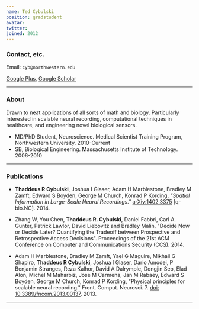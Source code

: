 ```yaml
---
name: Ted Cybulski
position: gradstudent
avatar: 
twitter:
joined: 2012
---
```



### Contact, etc.

Email: `cyb@northwestern.edu`

[<i class="fa fa-google-plus"></i> Google Plus](https://plus.google.com/+TedCybulski/posts), [Google Scholar](https://scholar.google.com/citations?user=T8W-5LsAAAAJ&hl=en)

<hr>

### About

Drawn to neat applications of all sorts of math and biology. Particularly interested in scalable neural recording, computational techniques in healthcare, and engineering novel biological sensors.

- MD/PhD Student, Neuroscience. Medical Scientist Training Program, Northwestern University. 2010-Current
- SB, Biological Engineering. Massachusetts Institute of Technology. 2006-2010

<hr>

### Publications

- **Thaddeus R Cybulski**, Joshua I Glaser, Adam H Marblestone, Bradley M Zamft, Edward S Boyden, George M Church, Konrad P Kording, _"Spatial Information in Large-Scale Neural Recordings."_ [arXiv:1402.3375](http://arxiv.org/abs/1402.3375) [q-bio.NC]. 2014.

- Zhang W, You Chen, **Thaddeus R. Cybulski**, Daniel Fabbri, Carl A. Gunter, Patrick Lawlor, David Liebovitz and Bradley Malin, "Decide Now or Decide Later? Quantifying the Tradeoff between Prospective and Retrospective Access Decisions". Proceedings of the 21st ACM Conference on Computer and Communications Security (CCS). 2014.

- Adam H Marblestone, Bradley M Zamft, Yael G Maguire, Mikhail G Shapiro, **Thaddeus R Cybulski**, Joshua I Glaser, Dario Amodei, P Benjamin Stranges, Reza Kalhor, David A Dalrymple, Dongjin Seo, Elad Alon, Michel M Maharbiz, Jose M Carmena, Jan M Rabaey, Edward S Boyden, George M Church, Konrad P Kording, "Physical principles for scalable neural recording." Front. Comput. Neurosci. 7. [doi: 10.3389/fncom.2013.00137](http://journal.frontiersin.org/article/10.3389/fncom.2013.00137/abstract). 2013.

<hr>
